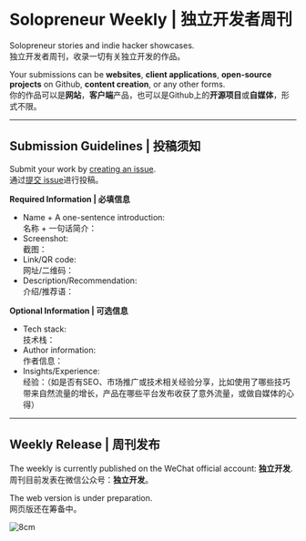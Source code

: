 # Solopreneur Weekly | 独立开发者周刊

Solopreneur stories and indie hacker showcases.  
独立开发者周刊，收录一切有关独立开发的作品。

Your submissions can be **websites**, **client applications**, **open-source projects** on Github, **content creation**, or any other forms.  
你的作品可以是**网站**，**客户端**产品，也可以是Github上的**开源项目**或**自媒体**，形式不限。

---

## Submission Guidelines | 投稿须知

Submit your work by [creating an issue](https://github.com/hr98w/solopreneur/issues).  
通过[提交 issue](https://github.com/hr98w/solopreneur/issues)进行投稿。

**Required Information | 必填信息**  
- Name + A one-sentence introduction:  
  名称 + 一句话简介：  
- Screenshot:  
  截图：  
- Link/QR code:  
  网址/二维码：  
- Description/Recommendation:  
  介绍/推荐语：

**Optional Information | 可选信息**  
- Tech stack:  
  技术栈：  
- Author information:  
  作者信息：  
- Insights/Experience:  
  经验：（如是否有SEO、市场推广或技术相关经验分享，比如使用了哪些技巧带来自然流量的增长，产品在哪些平台发布收获了意外流量，或做自媒体的心得）

---

## Weekly Release | 周刊发布

The weekly is currently published on the WeChat official account: **独立开发**.  
周刊目前发表在微信公众号：**独立开发**。

The web version is under preparation.  
网页版还在筹备中。

![8cm](https://github.com/user-attachments/assets/3cf82190-467b-4c61-8620-056bbe7056f8)
